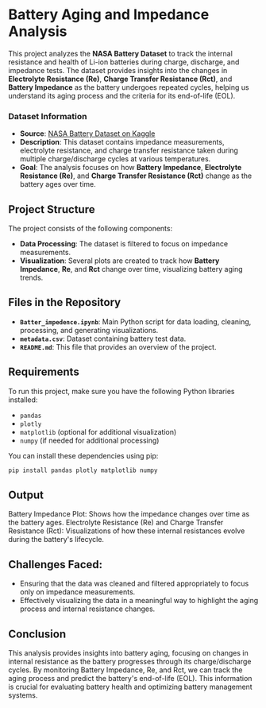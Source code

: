 # Battery Aging and Impedance Analysis

This project analyzes the **NASA Battery Dataset** to track the internal resistance and health of Li-ion batteries during charge, discharge, and impedance tests. The dataset provides insights into the changes in **Electrolyte Resistance (Re)**, **Charge Transfer Resistance (Rct)**, and **Battery Impedance** as the battery undergoes repeated cycles, helping us understand its aging process and the criteria for its end-of-life (EOL).

### Dataset Information
- **Source**: [NASA Battery Dataset on Kaggle](https://www.kaggle.com/datasets/patrickfleith/nasa-battery-dataset/data)
- **Description**: This dataset contains impedance measurements, electrolyte resistance, and charge transfer resistance taken during multiple charge/discharge cycles at various temperatures.
- **Goal**: The analysis focuses on how **Battery Impedance**, **Electrolyte Resistance (Re)**, and **Charge Transfer Resistance (Rct)** change as the battery ages over time.

## Project Structure
The project consists of the following components:
- **Data Processing**: The dataset is filtered to focus on impedance measurements.
- **Visualization**: Several plots are created to track how **Battery Impedance**, **Re**, and **Rct** change over time, visualizing battery aging trends.

## Files in the Repository

- **`Batter_impedence.ipynb`**: Main Python script for data loading, cleaning, processing, and generating visualizations.
- **`metadata.csv`**: Dataset containing battery test data.
- **`README.md`**: This file that provides an overview of the project.

## Requirements
To run this project, make sure you have the following Python libraries installed:
- `pandas`
- `plotly`
- `matplotlib` (optional for additional visualization)
- `numpy` (if needed for additional processing)

You can install these dependencies using pip:
```bash
pip install pandas plotly matplotlib numpy
```
## Output
Battery Impedance Plot: Shows how the impedance changes over time as the battery ages.
Electrolyte Resistance (Re) and Charge Transfer Resistance (Rct): Visualizations of how these internal resistances evolve during the battery's lifecycle.

## Challenges Faced:
- Ensuring that the data was cleaned and filtered appropriately to focus only on impedance measurements.
- Effectively visualizing the data in a meaningful way to highlight the aging process and internal resistance changes.


## Conclusion
This analysis provides insights into battery aging, focusing on changes in internal resistance as the battery progresses through its charge/discharge cycles. By monitoring Battery Impedance, Re, and Rct, we can track the aging process and predict the battery's end-of-life (EOL). This information is crucial for evaluating battery health and optimizing battery management systems.
